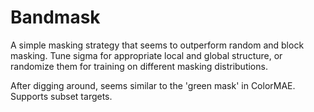 # Bandmask

A simple masking strategy that seems to outperform random and block masking. Tune sigma for appropriate local and global structure, or randomize them for training on different masking distributions. 

After digging around, seems similar to the 'green mask' in ColorMAE. Supports subset targets.
